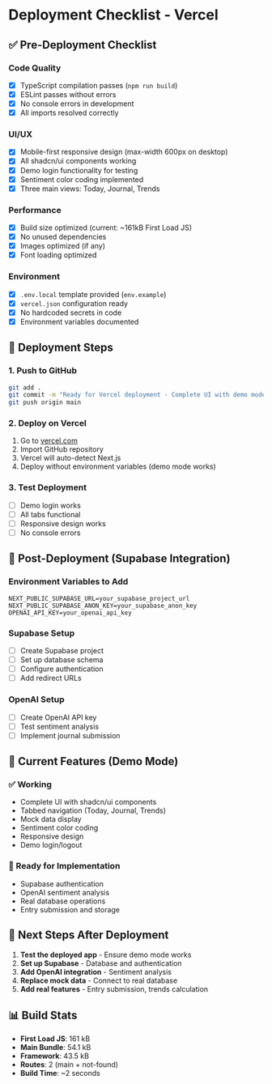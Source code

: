 # Deployment Checklist - Vercel

## ✅ Pre-Deployment Checklist

### Code Quality
- [x] TypeScript compilation passes (`npm run build`)
- [x] ESLint passes without errors
- [x] No console errors in development
- [x] All imports resolved correctly

### UI/UX
- [x] Mobile-first responsive design (max-width 600px on desktop)
- [x] All shadcn/ui components working
- [x] Demo login functionality for testing
- [x] Sentiment color coding implemented
- [x] Three main views: Today, Journal, Trends

### Performance
- [x] Build size optimized (current: ~161kB First Load JS)
- [x] No unused dependencies
- [x] Images optimized (if any)
- [x] Font loading optimized

### Environment
- [x] `.env.local` template provided (`env.example`)
- [x] `vercel.json` configuration ready
- [x] No hardcoded secrets in code
- [x] Environment variables documented

## 🚀 Deployment Steps

### 1. Push to GitHub
```bash
git add .
git commit -m "Ready for Vercel deployment - Complete UI with demo mode"
git push origin main
```

### 2. Deploy on Vercel
1. Go to [vercel.com](https://vercel.com)
2. Import GitHub repository
3. Vercel will auto-detect Next.js
4. Deploy without environment variables (demo mode works)

### 3. Test Deployment
- [ ] Demo login works
- [ ] All tabs functional
- [ ] Responsive design works
- [ ] No console errors

## 🔧 Post-Deployment (Supabase Integration)

### Environment Variables to Add
```
NEXT_PUBLIC_SUPABASE_URL=your_supabase_project_url
NEXT_PUBLIC_SUPABASE_ANON_KEY=your_supabase_anon_key
OPENAI_API_KEY=your_openai_api_key
```

### Supabase Setup
- [ ] Create Supabase project
- [ ] Set up database schema
- [ ] Configure authentication
- [ ] Add redirect URLs

### OpenAI Setup
- [ ] Create OpenAI API key
- [ ] Test sentiment analysis
- [ ] Implement journal submission

## 📱 Current Features (Demo Mode)

### ✅ Working
- Complete UI with shadcn/ui components
- Tabbed navigation (Today, Journal, Trends)
- Mock data display
- Sentiment color coding
- Responsive design
- Demo login/logout

### 🔄 Ready for Implementation
- Supabase authentication
- OpenAI sentiment analysis
- Real database operations
- Entry submission and storage

## 🎯 Next Steps After Deployment

1. **Test the deployed app** - Ensure demo mode works
2. **Set up Supabase** - Database and authentication
3. **Add OpenAI integration** - Sentiment analysis
4. **Replace mock data** - Connect to real database
5. **Add real features** - Entry submission, trends calculation

## 📊 Build Stats
- **First Load JS**: 161 kB
- **Main Bundle**: 54.1 kB
- **Framework**: 43.5 kB
- **Routes**: 2 (main + not-found)
- **Build Time**: ~2 seconds 